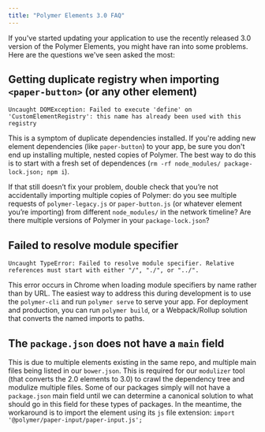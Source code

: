 ```yaml
---
title: "Polymer Elements 3.0 FAQ"
---
```

If you've started updating your application to use the recently released 3.0 version
of the Polymer Elements, you might have ran into some problems. Here are the
questions we've seen asked the most:

## Getting duplicate registry when importing `<paper-button>` (or any other element)
```
Uncaught DOMException: Failed to execute 'define' on 'CustomElementRegistry': this name has already been used with this registry
```

This is a symptom of duplicate dependencies installed. If you're adding new element
dependencies (like `paper-button`) to your app, be sure you don't end up installing multiple, nested copies of Polymer. The best way to do this is to start with a fresh set of dependences (`rm -rf node_modules/ package-lock.json; npm i`).

If that still doesn’t fix your problem, double check that you’re not accidentally importing multiple copies of Polymer: do you see multiple requests of `polymer-legacy.js` or `paper-button.js` (or whatever element you’re importing) from different `node_modules/` in the network timeline? Are there multiple versions of Polymer in your `package-lock.json`?

## Failed to resolve module specifier
```
Uncaught TypeError: Failed to resolve module specifier. Relative references must start with either "/", "./", or "../".
```

This error occurs in Chrome when loading module specifiers by name rather than by URL.
The easiest way to address this during development is to use the `polymer-cli` and run
`polymer serve` to serve your app. For deployment and production, you can run
`polymer build`, or a Webpack/Rollup solution that converts the named imports to paths.

## The `package.json` does not have a `main` field
This is due to multiple elements existing in the same repo, and multiple main files being listed in our `bower.json`. This is required
for our `modulizer` tool (that converts the 2.0 elements to 3.0) to crawl the dependency tree and modulize multiple files. Some of our packages simply will not have a `package.json` main
field until we can determine a canonical solution to what should go in this field for these types of packages. In the meantime, the workaround is to import the element using its `js`
file extension: `import '@polymer/paper-input/paper-input.js';`
